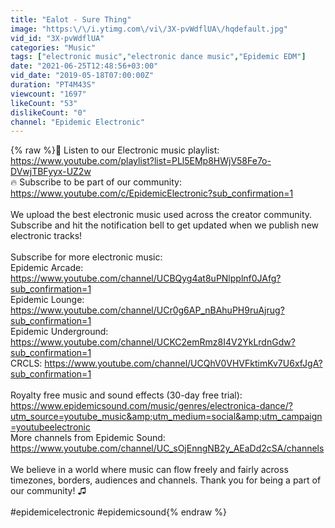 ```yaml
---
title: "Ealot - Sure Thing"
image: "https:\/\/i.ytimg.com\/vi\/3X-pvWdflUA\/hqdefault.jpg"
vid_id: "3X-pvWdflUA"
categories: "Music"
tags: ["electronic music","electronic dance music","Epidemic EDM"]
date: "2021-06-25T12:48:56+03:00"
vid_date: "2019-05-18T07:00:00Z"
duration: "PT4M43S"
viewcount: "1697"
likeCount: "53"
dislikeCount: "0"
channel: "Epidemic Electronic"
---
```

{% raw %}🎵 Listen to our Electronic music playlist: <a rel="nofollow" target="blank" href="https://www.youtube.com/playlist?list=PLl5EMp8HWjV58Fe7o-DVwjTBFyyx-UZ2w">https://www.youtube.com/playlist?list=PLl5EMp8HWjV58Fe7o-DVwjTBFyyx-UZ2w</a><br />🔥 Subscribe to be part of our community: <a rel="nofollow" target="blank" href="https://www.youtube.com/c/EpidemicElectronic?sub_confirmation=1">https://www.youtube.com/c/EpidemicElectronic?sub_confirmation=1</a><br /><br />We upload the best electronic music used across the creator community. Subscribe and hit the notification bell to get updated when we publish new electronic tracks!<br /><br />Subscribe for more electronic music:<br />Epidemic Arcade: <a rel="nofollow" target="blank" href="https://www.youtube.com/channel/UCBQyg4at8uPNlpplnf0JAfg?sub_confirmation=1">https://www.youtube.com/channel/UCBQyg4at8uPNlpplnf0JAfg?sub_confirmation=1</a><br />Epidemic Lounge: <a rel="nofollow" target="blank" href="https://www.youtube.com/channel/UCr0g6AP_nBAhuPH9ruAjrug?sub_confirmation=1">https://www.youtube.com/channel/UCr0g6AP_nBAhuPH9ruAjrug?sub_confirmation=1</a><br />Epidemic Underground: <a rel="nofollow" target="blank" href="https://www.youtube.com/channel/UCKC2emRmz8I4V2YkLrdnGdw?sub_confirmation=1">https://www.youtube.com/channel/UCKC2emRmz8I4V2YkLrdnGdw?sub_confirmation=1</a><br />CRCLS: <a rel="nofollow" target="blank" href="https://www.youtube.com/channel/UCQhV0VHVFktimKv7U6xfJgA?sub_confirmation=1">https://www.youtube.com/channel/UCQhV0VHVFktimKv7U6xfJgA?sub_confirmation=1</a><br /><br />Royalty free music and sound effects (30-day free trial): <a rel="nofollow" target="blank" href="https://www.epidemicsound.com/music/genres/electronica-dance/?utm_source=youtube_music&amp;utm_medium=social&amp;utm_campaign=youtubeelectronic">https://www.epidemicsound.com/music/genres/electronica-dance/?utm_source=youtube_music&amp;utm_medium=social&amp;utm_campaign=youtubeelectronic</a><br />More channels from Epidemic Sound: <a rel="nofollow" target="blank" href="https://www.youtube.com/channel/UC_sOjEnngNB2y_AEaDd2cSA/channels">https://www.youtube.com/channel/UC_sOjEnngNB2y_AEaDd2cSA/channels</a><br /><br />We believe in a world where music can flow freely and fairly across timezones, borders, audiences and channels. Thank you for being a part of our community! ♫<br /><br />#epidemicelectronic #epidemicsound{% endraw %}
